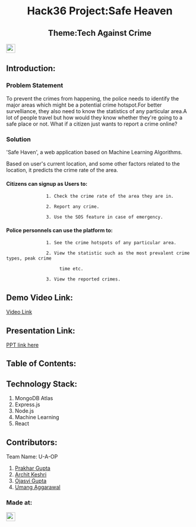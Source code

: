 <h1 align="center">Hack36 Project:Safe Heaven</h1>
 <h2 align="center">Theme:Tech Against Crime</h2>




<a href="https://hack36.com"> <img src="https://cutt.ly/BuiltAtHack36" height=24px> </a>


## Introduction:
### Problem Statement
To prevent the crimes from happening, the police needs to identify the major areas which might be a potential crime hotspot.For better survelliance, they also need to know the statistics of any particular area.A lot of people travel but how would they know whether they're going to a safe place or not. What if a citizen just wants to report a crime online?

### Solution
'Safe Haven', a web application based on  Machine Learning Algorithms. 

Based on user's current location, and some other factors related to the
location, it predicts the crime rate of the area.

#### Citizens can signup as Users to:

                   1. Check the crime rate of the area they are in.

                   2. Report any crime.

                   3. Use the SOS feature in case of emergency. 

#### Police personnels can use the platform to:

                   1. See the crime hotspots of any particular area. 

                   2. View the statistic such as the most prevalent crime types, peak crime     

                        time etc.       

                   3. View the reported crimes.  
  
## Demo Video Link:
  <a href="https://drive.google.com/drive/folders/1acnlGtYgJHYhDp-invsQB-cSDiNy-0kG?usp=sharing">Video Link</a>
  
## Presentation Link:
  <a href="https://www.canva.com/design/DAE-vl8nQMc/SbMztyQyHUoLuIpZJCzMiQ/view?utm_content=DAE-vl8nQMc&utm_campaign=designshare&utm_medium=link2&utm_source=sharebutton"> PPT link here </a>
  
  
## Table of Contents:

## Technology Stack:
  1) MongoDB Atlas
  2) Express.js
  3) Node.js
  4) Machine Learning
  5) React
  

## Contributors:

Team Name: U-A-OP

1. [Prakhar Gupta](https://github.com/prakhar1106)
2. [Archit Keshri](https://github.com/architkeshri)
3. [Ojasvi Gupta](https://github.com/coder-oj)
4. [Umang Aggarawal](https://github.com/umang-19)


### Made at:
<a href="https://hack36.com"> <img src="https://cutt.ly/BuiltAtHack36" height=24px> </a>



